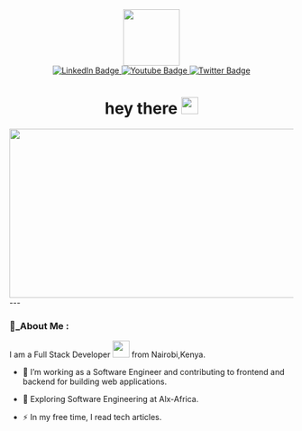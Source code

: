 <div id="header" align="center">
  <img src="https://media.giphy.com/media/bGgsc5mWoryfgKBx1u/giphy.gif" width="100"/>
  <div id="badges">
  <a href="your-linkedin-URL">
    <img src="https://img.shields.io/badge/LinkedIn-blue?style=for-the-badge&logo=linkedin&logoColor=white" alt="LinkedIn Badge"/>
  </a>
  <a href="https://www.youtube.com/channel/UCOjSt0Rn344KRiWHSCeZUAw">
    <img src="https://img.shields.io/badge/YouTube-red?style=for-the-badge&logo=youtube&logoColor=white" alt="Youtube Badge"/>
  </a>
  <a href="https://twitter.com/OdhiamboRagoro?t=a8M7J_DuzuHd3GaAlBtrtg&s=03">
    <img src="https://img.shields.io/badge/Twitter-blue?style=for-the-badge&logo=twitter&logoColor=white" alt="Twitter Badge"/>
  </a>
</div>
  <img src="https://komarev.com/ghpvc/?username=OdhiamboE&style=flat-square&color=blue" alt=""/>
  <h1>
  hey there
  <img src="https://media.giphy.com/media/v1.Y2lkPTc5MGI3NjExNGFjZWNhM2ExYWY2ZGJhY2RiYTdjODJkMGY3YmJiNDNiNDQxMDU3NSZlcD12MV9pbnRlcm5hbF9naWZzX2dpZklkJmN0PXM/hvRJCLFzcasrR4ia7z/giphy.gif" width="30px"/>
</h1>
  <div align="center">
  <img src="https://media.giphy.com/media/3o6nVbpDfXbRv7D1wA/giphy.gif" width="600" height="300"/>
</div>
</div>
---

### 👨_About Me :
I am a Full Stack Developer <img src="https://media.giphy.com/media/WUlplcMpOCEmTGBtBW/giphy.gif" width="30"> from Nairobi,Kenya.
- :telescope: I’m working as a Software Engineer and contributing to frontend and backend for building web applications.

- :seedling: Exploring Software Engineering at Alx-Africa.

- :zap: In my free time, I read tech articles.

